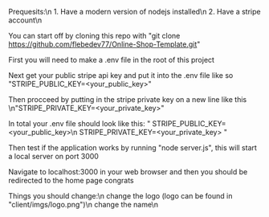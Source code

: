 Prequesits:\n
    1. Have a modern version of nodejs installed\n
    2. Have a stripe account\n

You can start off by cloning this repo with "git clone https://github.com/flebedev77/Online-Shop-Template.git"

First you will need to make a .env file in the root of this project

Next get your public stripe api key and put it into the .env file like so "STRIPE_PUBLIC_KEY=<your_public_key>"

Then procceed by putting in the stripe private key on a new line like this \n"STRIPE_PRIVATE_KEY=<your_private_key>"

In total your .env file should look like this: "
STRIPE_PUBLIC_KEY=<your_public_key>\n
STRIPE_PRIVATE_KEY=<your_private_key>
"

Then test if the application works by running "node server.js", this will start a local server on port 3000

Navigate to localhost:3000 in your web browser and then you should be redirected to the home page congrats

Things you should change:\n
    change the logo (logo can be found in "client/imgs/logo.png")\n
    change the name\n
